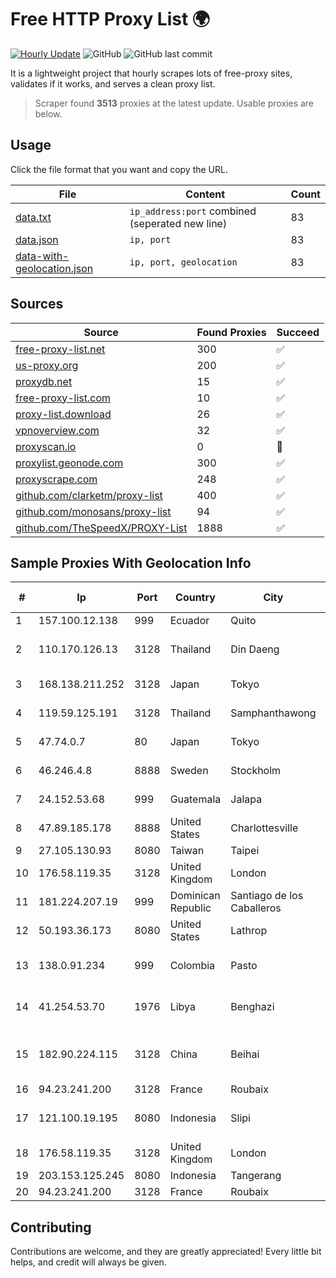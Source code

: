 
# Free HTTP Proxy List 🌍

[![Hourly Update](https://github.com/mertguvencli/http-proxy-list/actions/workflows/main.yml/badge.svg?branch=main)](https://github.com/mertguvencli/http-proxy-list/actions/workflows/main.yml)
![GitHub](https://img.shields.io/github/license/mertguvencli/http-proxy-list)
![GitHub last commit](https://img.shields.io/github/last-commit/mertguvencli/http-proxy-list)

It is a lightweight project that hourly scrapes lots of free-proxy sites, validates if it works, and serves a clean proxy list.


> Scraper found **3513** proxies at the latest update. Usable proxies are below.

## Usage

Click the file format that you want and copy the URL.


|File|Content|Count|
|----|-------|-----|
|[data.txt](https://raw.githubusercontent.com/mertguvencli/http-proxy-list/main/proxy-list/data.txt)|`ip_address:port` combined (seperated new line)|83|
|[data.json](https://raw.githubusercontent.com/mertguvencli/http-proxy-list/main/proxy-list/data.json)|`ip, port`|83|
|[data-with-geolocation.json](https://raw.githubusercontent.com/mertguvencli/http-proxy-list/main/proxy-list/data-with-geolocation.json)|`ip, port, geolocation`|83|

## Sources

|Source|Found Proxies|Succeed|
|------|-------------|-------|
|[free-proxy-list.net](https://free-proxy-list.net)|300|✅|
|[us-proxy.org](https://www.us-proxy.org)|200|✅|
|[proxydb.net](http://proxydb.net)|15|✅|
|[free-proxy-list.com](https://free-proxy-list.com/?page=&port=&type%5B%5D=http&type%5B%5D=https&up_time=0&search=Search)|10|✅|
|[proxy-list.download](https://www.proxy-list.download/HTTP)|26|✅|
|[vpnoverview.com](https://vpnoverview.com/privacy/anonymous-browsing/free-proxy-servers)|32|✅|
|[proxyscan.io](https://www.proxyscan.io)|0|🚫|
|[proxylist.geonode.com](https://proxylist.geonode.com/api/proxy-list?limit=300&page=1&sort_by=lastChecked&sort_type=desc&protocols=http,https)|300|✅|
|[proxyscrape.com](https://api.proxyscrape.com/v2/?request=displayproxies&protocol=http&timeout=10000&country=all&ssl=all&anonymity=all)|248|✅|
|[github.com/clarketm/proxy-list](https://raw.githubusercontent.com/clarketm/proxy-list/master/proxy-list-raw.txt)|400|✅|
|[github.com/monosans/proxy-list](https://raw.githubusercontent.com/monosans/proxy-list/main/proxies/http.txt)|94|✅|
|[github.com/TheSpeedX/PROXY-List](https://raw.githubusercontent.com/TheSpeedX/PROXY-List/master/http.txt)|1888|✅|


## Sample Proxies With Geolocation Info

|#|Ip|Port|Country|City|Internet Service Provider|
|-|--|----|-------|----|-------------------------|
|1|157.100.12.138|999|Ecuador|Quito|Telconet S.A|
|2|110.170.126.13|3128|Thailand|Din Daeng|True Internet Corporation CO. Ltd.|
|3|168.138.211.252|3128|Japan|Tokyo|Oracle Corporation|
|4|119.59.125.191|3128|Thailand|Samphanthawong|Metrabyte Co., Ltd|
|5|47.74.0.7|80|Japan|Tokyo|Alibaba.com LLC|
|6|46.246.4.8|8888|Sweden|Stockholm|Portlane Network|
|7|24.152.53.68|999|Guatemala|Jalapa|TV CABLE UNIVERSAL S.A|
|8|47.89.185.178|8888|United States|Charlottesville|Alibaba.com LLC|
|9|27.105.130.93|8080|Taiwan|Taipei|SONET|
|10|176.58.119.35|3128|United Kingdom|London|Linode, LLC|
|11|181.224.207.19|999|Dominican Republic|Santiago de los Caballeros|BW TELECOM|
|12|50.193.36.173|8080|United States|Lathrop|Comcast Cable Communications|
|13|138.0.91.234|999|Colombia|Pasto|Dobleclick Software E Ingeneria|
|14|41.254.53.70|1976|Libya|Benghazi|LTT Network Backbone and POPs|
|15|182.90.224.115|3128|China|Beihai|China Unicom Guangxi Province Network|
|16|94.23.241.200|3128|France|Roubaix|OVH SAS|
|17|121.100.19.195|8080|Indonesia|Slipi|NAP.Net.id - Network Access Point|
|18|176.58.119.35|3128|United Kingdom|London|Linode, LLC|
|19|203.153.125.245|8080|Indonesia|Tangerang|GMNUSANTARA|
|20|94.23.241.200|3128|France|Roubaix|OVH SAS|



## Contributing

Contributions are welcome, and they are greatly appreciated! Every
little bit helps, and credit will always be given.


